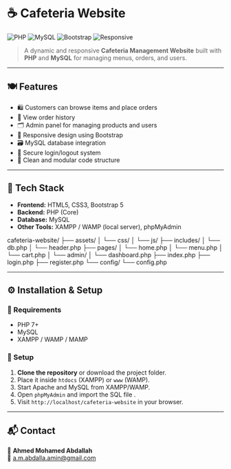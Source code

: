 # ☕ Cafeteria Website

![PHP](https://img.shields.io/badge/PHP-777BB4?style=for-the-badge&logo=php&logoColor=white)
![MySQL](https://img.shields.io/badge/MySQL-4479A1?style=for-the-badge&logo=mysql&logoColor=white)
![Bootstrap](https://img.shields.io/badge/Bootstrap-7952B3?style=for-the-badge&logo=bootstrap&logoColor=white)
![Responsive](https://img.shields.io/badge/Responsive-Design-success?style=for-the-badge)

> A dynamic and responsive **Cafeteria Management Website** built with **PHP** and **MySQL** for managing menus, orders, and users.

---

## 🍽️ Features

- 🛍️ Customers can browse items and place orders
- 🧾 View order history
- 🗂️ Admin panel for managing products and users
- 📱 Responsive design using Bootstrap
- 🗃️ MySQL database integration
- 🔐 Secure login/logout system
- 🧼 Clean and modular code structure

---

## 🧰 Tech Stack

- **Frontend:** HTML5, CSS3, Bootstrap 5
- **Backend:** PHP (Core)
- **Database:** MySQL
- **Other Tools:** XAMPP / WAMP (local server), phpMyAdmin





cafeteria-website/
├── assets/
│ └── css/
│ └── js/
├── includes/
│ └── db.php
│ └── header.php
├── pages/
│ └── home.php
│ └── menu.php
│ └── cart.php
│ └── admin/
│ └── dashboard.php
├── index.php
├── login.php
├── register.php
└── config/
└── config.php


---

## ⚙️ Installation & Setup

### 🧩 Requirements

- PHP 7+
- MySQL
- XAMPP / WAMP / MAMP

### 🔧 Setup

1. **Clone the repository** or download the project folder.
2. Place it inside `htdocs` (XAMPP) or `www` (WAMP).
3. Start Apache and MySQL from XAMPP/WAMP.
4. Open `phpMyAdmin` and import the SQL file .
5. Visit `http://localhost/cafeteria-website` in your browser.

---

## 📬 Contact

👤 **Ahmed Mohamed Abdallah**  
📧 [a.m.abdalla.amin@gmail.com](mailto:a.m.abdalla.amin@gmail.com)  




